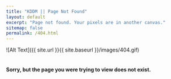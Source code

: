 ```yaml
---
title: "KDDM || Page Not Found"
layout: default
excerpt: "Page not found. Your pixels are in another canvas."
sitemap: false
permalink: /404.html
---
```



![Alt Text]({{ site.url }}{{ site.baseurl }}/images/404.gif)
<br>
<br>



#### Sorry, but the page you were trying to view does not exist.

